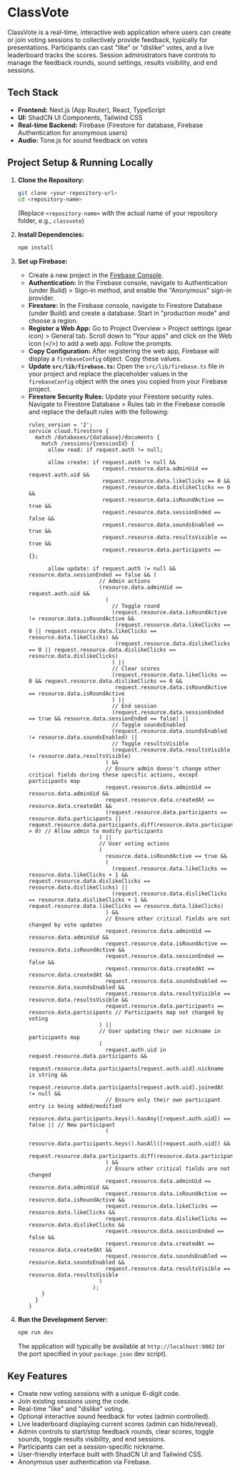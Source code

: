 
# ClassVote

ClassVote is a real-time, interactive web application where users can create or join voting sessions to collectively provide feedback, typically for presentations. Participants can cast "like" or "dislike" votes, and a live leaderboard tracks the scores. Session administrators have controls to manage the feedback rounds, sound settings, results visibility, and end sessions.

## Tech Stack

*   **Frontend:** Next.js (App Router), React, TypeScript
*   **UI:** ShadCN UI Components, Tailwind CSS
*   **Real-time Backend:** Firebase (Firestore for database, Firebase Authentication for anonymous users)
*   **Audio:** Tone.js for sound feedback on votes

## Project Setup & Running Locally

1.  **Clone the Repository:**
    ```bash
    git clone <your-repository-url>
    cd <repository-name> 
    ```
    (Replace `<repository-name>` with the actual name of your repository folder, e.g., `classvote`)

2.  **Install Dependencies:**
    ```bash
    npm install
    ```

3.  **Set up Firebase:**
    *   Create a new project in the [Firebase Console](https://console.firebase.google.com/).
    *   **Authentication:** In the Firebase console, navigate to Authentication (under Build) > Sign-in method, and enable the "Anonymous" sign-in provider.
    *   **Firestore:** In the Firebase console, navigate to Firestore Database (under Build) and create a database. Start in "production mode" and choose a region.
    *   **Register a Web App:** Go to Project Overview > Project settings (gear icon) > General tab. Scroll down to "Your apps" and click on the Web icon (</>) to add a web app. Follow the prompts.
    *   **Copy Configuration:** After registering the web app, Firebase will display a `firebaseConfig` object. Copy these values.
    *   **Update `src/lib/firebase.ts`:** Open the `src/lib/firebase.ts` file in your project and replace the placeholder values in the `firebaseConfig` object with the ones you copied from your Firebase project.
    *   **Firestore Security Rules:** Update your Firestore security rules. Navigate to Firestore Database > Rules tab in the Firebase console and replace the default rules with the following:
        ```
        rules_version = '2';
        service cloud.firestore {
          match /databases/{database}/documents {
            match /sessions/{sessionId} {
              allow read: if request.auth != null;
              
              allow create: if request.auth != null && 
                               request.resource.data.adminUid == request.auth.uid &&
                               request.resource.data.likeClicks == 0 &&
                               request.resource.data.dislikeClicks == 0 &&
                               request.resource.data.isRoundActive == true &&
                               request.resource.data.sessionEnded == false &&
                               request.resource.data.soundsEnabled == true &&
                               request.resource.data.resultsVisible == true &&
                               request.resource.data.participants == {};

              allow update: if request.auth != null && resource.data.sessionEnded == false && (
                              // Admin actions
                              (resource.data.adminUid == request.auth.uid &&
                                (
                                  // Toggle round
                                  (request.resource.data.isRoundActive != resource.data.isRoundActive &&
                                   (request.resource.data.likeClicks == 0 || request.resource.data.likeClicks == resource.data.likeClicks) &&
                                   (request.resource.data.dislikeClicks == 0 || request.resource.data.dislikeClicks == resource.data.dislikeClicks)
                                  ) ||
                                  // Clear scores
                                  (request.resource.data.likeClicks == 0 && request.resource.data.dislikeClicks == 0 &&
                                   request.resource.data.isRoundActive == resource.data.isRoundActive
                                  ) ||
                                  // End session
                                  (request.resource.data.sessionEnded == true && resource.data.sessionEnded == false) ||
                                  // Toggle soundsEnabled
                                  (request.resource.data.soundsEnabled != resource.data.soundsEnabled) ||
                                  // Toggle resultsVisible
                                  (request.resource.data.resultsVisible != resource.data.resultsVisible)
                                ) &&
                                // Ensure admin doesn't change other critical fields during these specific actions, except participants map
                                request.resource.data.adminUid == resource.data.adminUid &&
                                request.resource.data.createdAt == resource.data.createdAt &&
                                (request.resource.data.participants == resource.data.participants || request.resource.data.participants.diff(resource.data.participants).affectedKeys().size() > 0) // Allow admin to modify participants
                              ) ||
                              // User voting actions
                              (
                                resource.data.isRoundActive == true &&
                                (
                                  (request.resource.data.likeClicks == resource.data.likeClicks + 1 && request.resource.data.dislikeClicks == resource.data.dislikeClicks) ||
                                  (request.resource.data.dislikeClicks == resource.data.dislikeClicks + 1 && request.resource.data.likeClicks == resource.data.likeClicks)
                                ) &&
                                // Ensure other critical fields are not changed by vote updates
                                request.resource.data.adminUid == resource.data.adminUid && 
                                request.resource.data.isRoundActive == resource.data.isRoundActive &&
                                request.resource.data.sessionEnded == false &&
                                request.resource.data.createdAt == resource.data.createdAt &&
                                request.resource.data.soundsEnabled == resource.data.soundsEnabled &&
                                request.resource.data.resultsVisible == resource.data.resultsVisible &&
                                request.resource.data.participants == resource.data.participants // Participants map not changed by voting
                              ) ||
                              // User updating their own nickname in participants map
                              (
                                request.auth.uid in request.resource.data.participants &&
                                request.resource.data.participants[request.auth.uid].nickname is string &&
                                request.resource.data.participants[request.auth.uid].joinedAt != null &&
                                // Ensure only their own participant entry is being added/modified
                                resource.data.participants.keys().hasAny([request.auth.uid]) == false || // New participant
                                (
                                  resource.data.participants.keys().hasAll([request.auth.uid]) &&
                                  request.resource.data.participants.diff(resource.data.participants).affectedKeys().hasOnly([request.auth.uid])
                                ) &&
                                // Ensure other critical fields are not changed
                                request.resource.data.adminUid == resource.data.adminUid &&
                                request.resource.data.isRoundActive == resource.data.isRoundActive &&
                                request.resource.data.likeClicks == resource.data.likeClicks &&
                                request.resource.data.dislikeClicks == resource.data.dislikeClicks &&
                                request.resource.data.sessionEnded == false &&
                                request.resource.data.createdAt == resource.data.createdAt &&
                                request.resource.data.soundsEnabled == resource.data.soundsEnabled &&
                                request.resource.data.resultsVisible == resource.data.resultsVisible
                              )
                            );
            }
          }
        }
        ```

4.  **Run the Development Server:**
    ```bash
    npm run dev
    ```
    The application will typically be available at `http://localhost:9002` (or the port specified in your `package.json` dev script).

## Key Features

*   Create new voting sessions with a unique 6-digit code.
*   Join existing sessions using the code.
*   Real-time "like" and "dislike" voting.
*   Optional interactive sound feedback for votes (admin controlled).
*   Live leaderboard displaying current scores (admin can hide/reveal).
*   Admin controls to start/stop feedback rounds, clear scores, toggle sounds, toggle results visibility, and end sessions.
*   Participants can set a session-specific nickname.
*   User-friendly interface built with ShadCN UI and Tailwind CSS.
*   Anonymous user authentication via Firebase.
```
